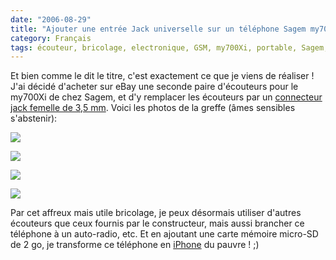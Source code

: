 ```yaml
---
date: "2006-08-29"
title: "Ajouter une entrée Jack universelle sur un téléphone Sagem my700Xi"
category: Français
tags: écouteur, bricolage, electronique, GSM, my700Xi, portable, Sagem, téléphone
---
```


Et bien comme le dit le titre, c'est exactement ce que je viens de réaliser&nbsp;! J'ai décidé d'acheter sur eBay une seconde paire d'écouteurs pour le my700Xi de chez Sagem, et d'y remplacer les écouteurs par un [connecteur jack femelle de 3,5 mm](https://fr.wikipedia.org/wiki/Jack_(prise)). Voici les photos de la greffe (âmes sensibles s'abstenir):

![]({attach}pict4818.jpg)

![]({attach}pict4822.jpg)

![]({attach}pict4826.jpg)

![]({attach}pict4837.jpg)

Par cet affreux mais utile bricolage, je peux désormais utiliser d'autres écouteurs que ceux fournis par le constructeur, mais aussi brancher ce téléphone à un auto-radio, etc. Et en ajoutant une carte mémoire micro-SD de 2 go, je transforme ce téléphone en [iPhone](https://www.apple.com/fr/iphone/) du pauvre&nbsp;! ;)
